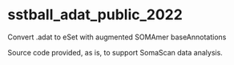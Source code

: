 # sstball_adat_public_2022
Convert .adat to eSet with augmented SOMAmer baseAnnotations 

Source code provided, as is, to support SomaScan data analysis.
